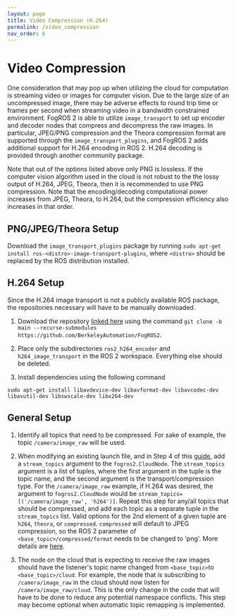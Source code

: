 ```yaml
---
layout: page
title: Video Compression (H.264)
permalink: /video_compression
nav_order: 6
---
```


# Video Compression

One consideration that may pop up when utilizing the cloud for computation is streaming video or images for computer vision. Due to the large size of an uncompressed image, there may be adverse effects to round trip time or frames per second when streaming video in a bandwidth constrained environment. FogROS 2 is able to utilize ```image_transport``` to set up encoder and decoder nodes that compress and decompress the raw images. In particular, JPEG/PNG compression and the Theora compression format are supported through the ```image_transport_plugins```, and FogROS 2 adds additional support for H.264 encoding in ROS 2. H.264 decoding is provided through another community package.

Note that out of the options listed above only PNG is lossless. If the computer vision algorithm used in the cloud is not robust to the the lossy output of H.264, JPEG, Theora, then it is recommended to use PNG compression. Note that the encoding/decoding computational power increases from JPEG, Theora, to H.264, but the compression efficiency also increases in that order.

## PNG/JPEG/Theora Setup

Download the ```image_transport_plugins``` package by running ```sudo apt-get install ros-<distro>-image-transport-plugins```, where ```<distro>``` should be replaced by the ROS distribution installed.

## H.264 Setup

Since the H.264 image transport is not a publicly available ROS package, the repositories necessary will have to be manually downloaded.

1. Download the repository [linked here](https://github.com/BerkeleyAutomation/FogROS2/tree/main) using the command ```git clone -b main --recurse-submodules https://github.com/BerkeleyAutomation/FogROS2```.

2. Place only the subdirectories `ros2_h264_encoder` and `h264_image_transport` in the ROS 2 workspace. Everything else should be deleted. 

3. Install dependencies using the following command
```
sudo apt-get install libavdevice-dev libavformat-dev libavcodec-dev libavutil-dev libswscale-dev libx264-dev 
```

## General Setup

1. Identify all topics that need to be compressed. For sake of example, the topic `/camera/image_raw` will be used.

2. When modifying an existing launch file, and in Step 4 of this [guide]({{site.baseurl}}/launch_configuration), add a `stream_topics` argument to the `fogros2.CloudNode`. The `stream_topics` argument is a list of tuples, where the first argument in the tuple is the topic name, and the second argument is the transport/compression type. 
For the `/camera/image_raw` example, if H.264 was desired, the argument to `fogros2.CloudNode` would be `stream_topics=[('/camera/image_raw', 'h264')]`. Repeat this step for any/all topics that should be compressed, and add each topic as a separate tuple in the `stream_topics` list. 
Valid options for the 2nd element of a given tuple are `h264`, `theora`, or `compressed`. `compressed` will default to JPEG compression, so the ROS 2 parameter of `<base_topic>/compressed/format` needs to be changed to 'png'. More details are [here](http://wiki.ros.org/compressed_image_transport). 

3. The node on the cloud that is expecting to receive the raw images should have the listener's topic name changed from `<base_topic>`to `<base_topic>/cloud`. For example, the node that is subscribing to `/camera/image_raw` in the cloud should now listen for `/camera/image_raw/cloud`. This is the only change in the code that will have to be done to reduce any potential namespace conflicts. This step may become optional when automatic topic remapping is implemented. 
